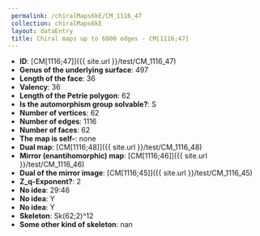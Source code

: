 ```yaml
--- 
 permalink: /chiralMaps6kE/CM_1116_47 
 collection: chiralMaps6kE
 layout: dataEntry
 title: Chiral maps up to 6000 edges - CM[1116;47]
---
```


- **ID**: [CM[1116;47]]({{ site.url }}/test/CM_1116_47)
- **Genus of the underlying surface**: 497
- **Length of the face**: 36
- **Valency**: 36
- **Length of the Petrie polygon**: 62
- **Is the automorphism group solvable?**: S
- **Number of vertices**: 62
- **Number of edges**: 1116
- **Number of faces**: 62
- **The map is self-**: none
- **Dual map**: [CM[1116;48]]({{ site.url }}/test/CM_1116_48)
- **Mirror (enantihomorphic) map**: [CM[1116;46]]({{ site.url }}/test/CM_1116_46)
- **Dual of the mirror image**: [CM[1116;45]]({{ site.url }}/test/CM_1116_45)
- **Z_q-Exponent?**: 2
- **No idea**:  29:46
- **No idea**: Y
- **No idea**: Y
- **Skeleton**: Sk(62;2)^12
- **Some other kind of skeleton**: nan
